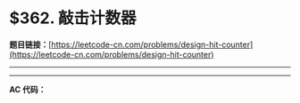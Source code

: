 # $362. 敲击计数器

**题目链接：**[https://leetcode-cn.com/problems/design-hit-counter](https://leetcode-cn.com/problems/design-hit-counter)

---

<Cards card="leetcode_362_design-hit-counter"></Cards>

---

**AC 代码：**

```java

```